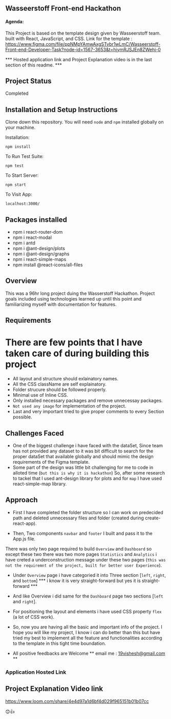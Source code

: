 ## Wasseerstoff Front-end Hackathon

#### Agenda:

This Project is based on the template design given by Wasseerstoff team. built with React, JavaScript, and CSS.
Link for the template : https://www.figma.com/file/ppNMpYAmwAxgSTvbr1wLmC/Wasseerstoff-Front-end-Developer-Task?node-id=1567-3653&t=hjymRJSJEn8ZWehj-0

*** Hosted application link and Project Explanation video is in the last section of this readme. ***

## Project Status
Completed 

## Installation and Setup Instructions

Clone down this repository. You will need `node` and `npm` installed globally on your machine.  

Installation:

`npm install`  

To Run Test Suite:  

`npm test`  

To Start Server:

`npm start`  

To Visit App:

`localhost:3000/`  


## Packages installed
- npm i react-router-dom
- npm i react-modal
- npm i antd
- npm i @ant-design/plots  
- npm i @ant-design/graphs
- npm i react-simple-maps
- npm install @react-icons/all-files


## Overview
  
This was a 96hr long project duing the Wasserstoff Hackathon. Project goals included using technologies learned up until this point and familiarizing myself with documentation for features. 

## Requirements

# There are few points that I have taken care of during building this project
- All layout and structure should exlainatory names.
- All the CSS className are self explainatory.
- Folder strucure should be followed properly.
- Minimal use of Inline CSS.
- Only installed necessary packages and remove unnecessay packages.
- `Not used any image` for implementation of the project.
- Last and very important tried to give proper comments to every Section possible.

## Challenges Faced

- One of the biggest challenge i have faced with the dataSet, Since team has not provided any dataset to it was bit difficult to search for the proper dataSet that available globally and should mimic the design requirements of the Figma template.
- Some part of the design was little bit challenging for me to code in alloted time (`but this is why it is hackathon`) So, after some research to tackel that I used ant-design library for plots and for `map` I have used react-simple-map library.


## Approach
- First I have completed the folder structure so I can work on predecided path and deleted unnecessary files and folder (created during create-react-app).

- Then, Two components `navbar` and `footer` I built and pass it to the App.js file. 

 There was only two page required to build `Overview` and `Dashboard` so except these two there was two more pages `Statistics` and `Analytics` i have creted a underconstruction message under these two pages (`this was not the requiremnt of the project, built for better user Experience`).

- Under `Overview` page i have categoried it into Three section [`left`, `right`, and `bottom`] *** i know it is very straight-forward but yes it is straight-forward ***

- And like Overview i did same for the `Dashboard` page two sections [`left` and `right`].

- For positioning the layout and elements i have used CSS property `flex` (a lot of CSS work).

- So, now you are having all the basic and important info of the project. I hope you will like my project, I know i can do better than this but have tried my best to implement all the feature and functionalities according to the template in this tight time boundation.
- All positive feedbacks are Welcome ** email me : 19vishesh@gmail.com **



### Application Hosted Link



## Project Explanation Video link

https://www.loom.com/share/4e4d97a1d6bf4d029f965151b01b07cc



😊👍


